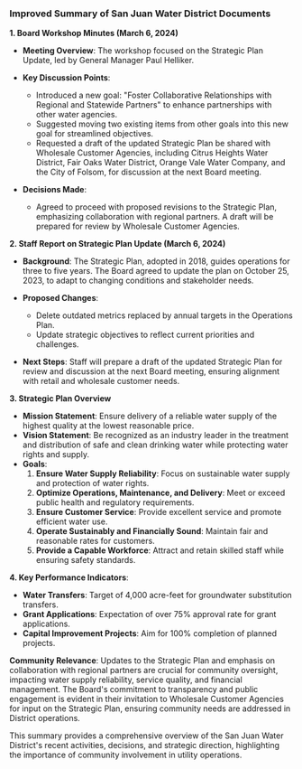 ### Improved Summary of San Juan Water District Documents

**1. Board Workshop Minutes (March 6, 2024)**  
- **Meeting Overview**: The workshop focused on the Strategic Plan Update, led by General Manager Paul Helliker. 
- **Key Discussion Points**:
  - Introduced a new goal: "Foster Collaborative Relationships with Regional and Statewide Partners" to enhance partnerships with other water agencies.
  - Suggested moving two existing items from other goals into this new goal for streamlined objectives.
  - Requested a draft of the updated Strategic Plan be shared with Wholesale Customer Agencies, including Citrus Heights Water District, Fair Oaks Water District, Orange Vale Water Company, and the City of Folsom, for discussion at the next Board meeting.

- **Decisions Made**: 
  - Agreed to proceed with proposed revisions to the Strategic Plan, emphasizing collaboration with regional partners. A draft will be prepared for review by Wholesale Customer Agencies.

**2. Staff Report on Strategic Plan Update (March 6, 2024)**  
- **Background**: The Strategic Plan, adopted in 2018, guides operations for three to five years. The Board agreed to update the plan on October 25, 2023, to adapt to changing conditions and stakeholder needs.
- **Proposed Changes**: 
  - Delete outdated metrics replaced by annual targets in the Operations Plan.
  - Update strategic objectives to reflect current priorities and challenges.

- **Next Steps**: Staff will prepare a draft of the updated Strategic Plan for review and discussion at the next Board meeting, ensuring alignment with retail and wholesale customer needs.

**3. Strategic Plan Overview**  
- **Mission Statement**: Ensure delivery of a reliable water supply of the highest quality at the lowest reasonable price.
- **Vision Statement**: Be recognized as an industry leader in the treatment and distribution of safe and clean drinking water while protecting water rights and supply.
- **Goals**: 
  1. **Ensure Water Supply Reliability**: Focus on sustainable water supply and protection of water rights.
  2. **Optimize Operations, Maintenance, and Delivery**: Meet or exceed public health and regulatory requirements.
  3. **Ensure Customer Service**: Provide excellent service and promote efficient water use.
  4. **Operate Sustainably and Financially Sound**: Maintain fair and reasonable rates for customers.
  5. **Provide a Capable Workforce**: Attract and retain skilled staff while ensuring safety standards.

**4. Key Performance Indicators**: 
- **Water Transfers**: Target of 4,000 acre-feet for groundwater substitution transfers.
- **Grant Applications**: Expectation of over 75% approval rate for grant applications.
- **Capital Improvement Projects**: Aim for 100% completion of planned projects.

**Community Relevance**: Updates to the Strategic Plan and emphasis on collaboration with regional partners are crucial for community oversight, impacting water supply reliability, service quality, and financial management. The Board's commitment to transparency and public engagement is evident in their invitation to Wholesale Customer Agencies for input on the Strategic Plan, ensuring community needs are addressed in District operations. 

This summary provides a comprehensive overview of the San Juan Water District's recent activities, decisions, and strategic direction, highlighting the importance of community involvement in utility operations.
